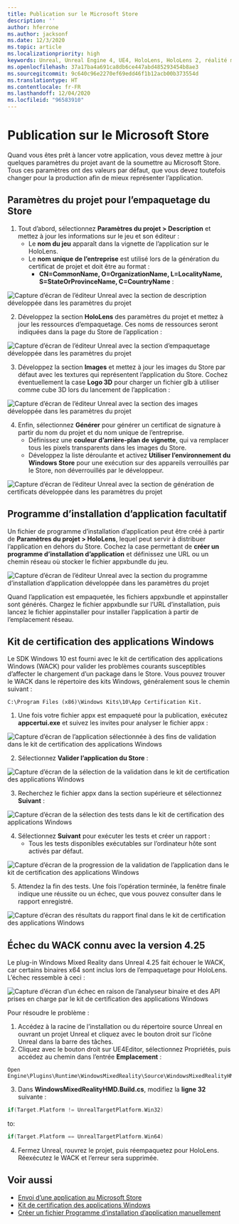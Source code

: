 ```yaml
---
title: Publication sur le Microsoft Store
description: ''
author: hferrone
ms.author: jacksonf
ms.date: 12/3/2020
ms.topic: article
ms.localizationpriority: high
keywords: Unreal, Unreal Engine 4, UE4, HoloLens, HoloLens 2, réalité mixte, développement, documentation, guides, fonctionnalités, casque de réalité mixte, casque de réalité mixte Windows, casque de réalité virtuelle, publication, distribution, Microsoft Store
ms.openlocfilehash: 37a17ba4a691ca8db6ce447abd485293454b8ae3
ms.sourcegitcommit: 9c640c96e2270ef69edd46f1b12acb00b373554d
ms.translationtype: HT
ms.contentlocale: fr-FR
ms.lasthandoff: 12/04/2020
ms.locfileid: "96583910"
---
```

# <a name="publishing-to-the-microsoft-store"></a>Publication sur le Microsoft Store

Quand vous êtes prêt à lancer votre application, vous devez mettre à jour quelques paramètres du projet avant de la soumettre au Microsoft Store. Tous ces paramètres ont des valeurs par défaut, que vous devez toutefois changer pour la production afin de mieux représenter l’application.

## <a name="project-settings-for-the-store-packaging"></a>Paramètres du projet pour l’empaquetage du Store

1. Tout d’abord, sélectionnez **Paramètres du projet > Description** et mettez à jour les informations sur le jeu et son éditeur : 
    * Le **nom du jeu** apparaît dans la vignette de l’application sur le HoloLens.
    * Le **nom unique de l’entreprise**  est utilisé lors de la génération du certificat de projet et doit être au format : 
        * **CN=CommonName, O=OrganizationName, L=LocalityName, S=StateOrProvinceName, C=CountryName** :

![Capture d’écran de l’éditeur Unreal avec la section de description développée dans les paramètres du projet](images/unreal-publishing-img-01.png)

2. Développez la section **HoloLens** des paramètres du projet et mettez à jour les ressources d’empaquetage.  Ces noms de ressources seront indiquées dans la page du Store de l’application :

![Capture d’écran de l’éditeur Unreal avec la section d’empaquetage développée dans les paramètres du projet](images/unreal-publishing-img-02.png)

3. Développez la section **Images** et mettez à jour les images du Store par défaut avec les textures qui représentent l’application du Store.  Cochez éventuellement la case **Logo 3D** pour charger un fichier glb à utiliser comme cube 3D lors du lancement de l’application :

![Capture d’écran de l’éditeur Unreal avec la section des images développée dans les paramètres du projet](images/unreal-publishing-img-03.png)

4. Enfin, sélectionnez **Générer** pour générer un certificat de signature à partir du nom du projet et du nom unique de l’entreprise.  
    * Définissez une **couleur d’arrière-plan de vignette**, qui va remplacer tous les pixels transparents dans les images du Store.
    * Développez la liste déroulante et activez **Utiliser l’environnement du Windows Store** pour une exécution sur des appareils verrouillés par le Store, non déverrouillés par le développeur.

![Capture d’écran de l’éditeur Unreal avec la section de génération de certificats développée dans les paramètres du projet](images/unreal-publishing-img-04.png)

## <a name="optional-app-installer"></a>Programme d’installation d’application facultatif

Un fichier de programme d’installation d’application peut être créé à partir de **Paramètres du projet > HoloLens**, lequel peut servir à distribuer l’application en dehors du Store.  Cochez la case permettant de **créer un programme d’installation d’application** et définissez une URL ou un chemin réseau où stocker le fichier appxbundle du jeu.  

![Capture d’écran de l’éditeur Unreal avec la section du programme d’installation d’application développée dans les paramètres du projet](images/unreal-publishing-img-05.png)

Quand l’application est empaquetée, les fichiers appxbundle et appinstaller sont générés.  Chargez le fichier appxbundle sur l’URL d’installation, puis lancez le fichier appinstaller pour installer l’application à partir de l’emplacement réseau.

## <a name="windows-app-certification-kit"></a>Kit de certification des applications Windows

Le SDK Windows 10 est fourni avec le kit de certification des applications Windows (WACK) pour valider les problèmes courants susceptibles d’affecter le chargement d’un package dans le Store.  Vous pouvez trouver le WACK dans le répertoire des kits Windows, généralement sous le chemin suivant : 

```
C:\Program Files (x86)\Windows Kits\10\App Certification Kit.
```

1. Une fois votre fichier appx est empaqueté pour la publication, exécutez **appcertui.exe** et suivez les invites pour analyser le fichier appx :

![Capture d’écran de l’application sélectionnée à des fins de validation dans le kit de certification des applications Windows](images/unreal-publishing-img-06.png)

2. Sélectionnez **Valider l’application du Store** :

![Capture d’écran de la sélection de la validation dans le kit de certification des applications Windows](images/unreal-publishing-img-07.png)

3. Recherchez le fichier appx dans la section supérieure et sélectionnez **Suivant** :

![Capture d’écran de la sélection des tests dans le kit de certification des applications Windows](images/unreal-publishing-img-08.png)

4. Sélectionnez **Suivant** pour exécuter les tests et créer un rapport :
    * Tous les tests disponibles exécutables sur l’ordinateur hôte sont activés par défaut.

![Capture d’écran de la progression de la validation de l’application dans le kit de certification des applications Windows](images/unreal-publishing-img-09.png)

5. Attendez la fin des tests. Une fois l’opération terminée, la fenêtre finale indique une réussite ou un échec, que vous pouvez consulter dans le rapport enregistré.

![Capture d’écran des résultats du rapport final dans le kit de certification des applications Windows](images/unreal-publishing-img-10.png)

## <a name="known-wack-failure-with-425"></a>Échec du WACK connu avec la version 4.25

Le plug-in Windows Mixed Reality dans Unreal 4.25 fait échouer le WACK, car certains binaires x64 sont inclus lors de l’empaquetage pour HoloLens. L’échec ressemble à ceci :

![Capture d’écran d’un échec en raison de l’analyseur binaire et des API prises en charge par le kit de certification des applications Windows](images/unreal-publishing-img-11.png)

Pour résoudre le problème :
1. Accédez à la racine de l’installation ou du répertoire source Unreal en ouvrant un projet Unreal et cliquez avec le bouton droit sur l’icône Unreal dans la barre des tâches.
2. Cliquez avec le bouton droit sur UE4Editor, sélectionnez Propriétés, puis accédez au chemin dans l’entrée **Emplacement** :

```
Open Engine\Plugins\Runtime\WindowsMixedReality\Source\WindowsMixedRealityHMD\WindowsMixedRealityHMD.Build.cs.
```

3. Dans **WindowsMixedRealityHMD.Build.cs**, modifiez la **ligne 32** suivante :

```cpp
if(Target.Platform != UnrealTargetPlatform.Win32)
```

to:

```cpp
if(Target.Platform == UnrealTargetPlatform.Win64)

```

4. Fermez Unreal, rouvrez le projet, puis réempaquetez pour HoloLens.  Réexécutez le WACK et l’erreur sera supprimée. 

## <a name="see-also"></a>Voir aussi
* [Envoi d’une application au Microsoft Store](../../distribute/submitting-an-app-to-the-microsoft-store.md)
* [Kit de certification des applications Windows](https://developer.microsoft.com/windows/downloads/app-certification-kit)
* [Créer un fichier Programme d’installation d’application manuellement](https://docs.microsoft.com/windows/msix/app-installer/how-to-create-appinstaller-file)